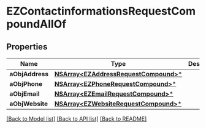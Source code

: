 # EZContactinformationsRequestCompoundAllOf

## Properties
Name | Type | Description | Notes
------------ | ------------- | ------------- | -------------
**aObjAddress** | [**NSArray&lt;EZAddressRequestCompound&gt;***](EZAddressRequestCompound.md) |  | 
**aObjPhone** | [**NSArray&lt;EZPhoneRequestCompound&gt;***](EZPhoneRequestCompound.md) |  | 
**aObjEmail** | [**NSArray&lt;EZEmailRequestCompound&gt;***](EZEmailRequestCompound.md) |  | 
**aObjWebsite** | [**NSArray&lt;EZWebsiteRequestCompound&gt;***](EZWebsiteRequestCompound.md) |  | 

[[Back to Model list]](../README.md#documentation-for-models) [[Back to API list]](../README.md#documentation-for-api-endpoints) [[Back to README]](../README.md)


